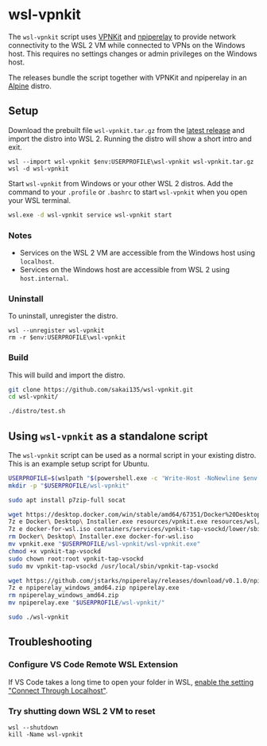 # wsl-vpnkit

The `wsl-vpnkit` script uses [VPNKit](https://github.com/moby/vpnkit) and [npiperelay](https://github.com/jstarks/npiperelay) to provide network connectivity to the WSL 2 VM while connected to VPNs on the Windows host. This requires no settings changes or admin privileges on the Windows host.

The releases bundle the script together with VPNKit and npiperelay in an [Alpine](https://alpinelinux.org/) distro.

## Setup

Download the prebuilt file `wsl-vpnkit.tar.gz` from the [latest release](https://github.com/sakai135/wsl-vpnkit/releases/latest) and import the distro into WSL 2. Running the distro will show a short intro and exit.

```pwsh
wsl --import wsl-vpnkit $env:USERPROFILE\wsl-vpnkit wsl-vpnkit.tar.gz
wsl -d wsl-vpnkit
```

Start `wsl-vpnkit` from Windows or your other WSL 2 distros. Add the command to your `.profile` or `.bashrc` to start `wsl-vpnkit` when you open your WSL terminal.

```sh
wsl.exe -d wsl-vpnkit service wsl-vpnkit start
```

### Notes

* Services on the WSL 2 VM are accessible from the Windows host using `localhost`.
* Services on the Windows host are accessible from WSL 2 using `host.internal`.

### Uninstall

To uninstall, unregister the distro.

```pwsh
wsl --unregister wsl-vpnkit
rm -r $env:USERPROFILE\wsl-vpnkit
```

### Build

This will build and import the distro.

```sh
git clone https://github.com/sakai135/wsl-vpnkit.git
cd wsl-vpnkit/

./distro/test.sh
```

## Using `wsl-vpnkit` as a standalone script

The `wsl-vpnkit` script can be used as a normal script in your existing distro. This is an example setup script for Ubuntu.

```sh
USERPROFILE=$(wslpath "$(powershell.exe -c 'Write-Host -NoNewline $env:USERPROFILE')")
mkdir -p "$USERPROFILE/wsl-vpnkit"

sudo apt install p7zip-full socat

wget https://desktop.docker.com/win/stable/amd64/67351/Docker%20Desktop%20Installer.exe
7z e Docker\ Desktop\ Installer.exe resources/vpnkit.exe resources/wsl/docker-for-wsl.iso
7z e docker-for-wsl.iso containers/services/vpnkit-tap-vsockd/lower/sbin/vpnkit-tap-vsockd
rm Docker\ Desktop\ Installer.exe docker-for-wsl.iso
mv vpnkit.exe "$USERPROFILE/wsl-vpnkit/wsl-vpnkit.exe"
chmod +x vpnkit-tap-vsockd
sudo chown root:root vpnkit-tap-vsockd
sudo mv vpnkit-tap-vsockd /usr/local/sbin/vpnkit-tap-vsockd

wget https://github.com/jstarks/npiperelay/releases/download/v0.1.0/npiperelay_windows_amd64.zip
7z e npiperelay_windows_amd64.zip npiperelay.exe
rm npiperelay_windows_amd64.zip
mv npiperelay.exe "$USERPROFILE/wsl-vpnkit/"

sudo ./wsl-vpnkit
```

## Troubleshooting

### Configure VS Code Remote WSL Extension

If VS Code takes a long time to open your folder in WSL, [enable the setting "Connect Through Localhost"](https://github.com/microsoft/vscode-docs/blob/main/remote-release-notes/v1_54.md#fix-for-wsl-2-connection-issues-when-behind-a-proxy).

### Try shutting down WSL 2 VM to reset

```pwsh
wsl --shutdown
kill -Name wsl-vpnkit
```
